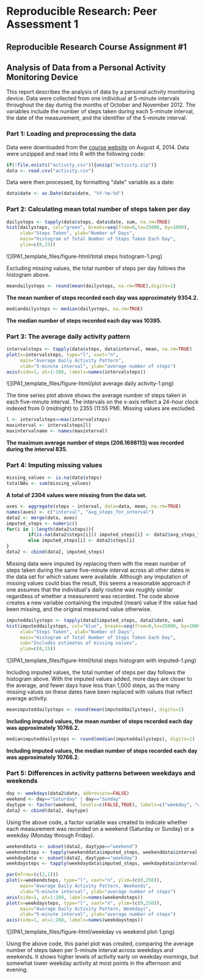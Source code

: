 # Reproducible Research: Peer Assessment 1


## Reproducible Research Course Assignment #1
## Analysis of Data from a Personal Activity Monitoring Device

This report describes the analysis of data by a personal activity monitoring device. Data were collected from one individual at 5-minute intervals throughout the day during the months of October and November 2012. The variables include the number of steps taken during each 5-minute interval, the date of the measurement, and the identifier of the 5-minute interval. 



### Part 1: Loading and preprocessing the data
Data were downloaded from the [course website](https://d396qusza40orc.cloudfront.net/repdata%2Fdata%2Factivity.zip) on August 4, 2014.
Data were unzipped and read into R with the following code:


```r
if(!file.exists("activity.csv")){unzip("activity.zip")}
data <- read.csv("activity.csv")
```

Data were then processed, by formatting "date" variable as a date:

```r
data$date <- as.Date(data$date, "%Y-%m-%d")
```

### Part 2: Calculating mean total number of steps taken per day 


```r
dailysteps <- tapply(data$steps, data$date, sum, na.rm=TRUE)
hist(dailysteps, col="green", breaks=seq(from=0,to=25000, by=1000), 
     xlab="Steps Taken", ylab="Number of Days", 
     main="Histogram of Total Number of Steps Taken Each Day",
     ylim=c(0,15))
```

![](PA1_template_files/figure-html/total steps histogram-1.png) 

Excluding missing values, the total number of steps per day follows the histogram above. 


```r
meandailysteps <- round(mean(dailysteps, na.rm=TRUE),digits=1)
```
**The mean number of steps recorded each day was approximately 9354.2.**


```r
mediandailysteps <- median(dailysteps, na.rm=TRUE)
```
**The median number of steps recorded each day was 10395.**

### Part 3: The average daily activity pattern

```r
intervalsteps <- tapply(data$steps, data$interval, mean, na.rm=TRUE)
plot(x=intervalsteps, type="l", xaxt="n", 
     main="Average Daily Activity Pattern", 
     xlab="5-minute interval", ylab="average number of steps")
axis(side=1, at=1:288, labels=names(intervalsteps))
```

![](PA1_template_files/figure-html/plot average daily activity-1.png) 

The time series plot above shows the average number of steps taken in each five-minute interval. The intervals on the x-axis reflect a 24-hour clock indexed from 0 (midnight) to 2355 (11:55 PM). Missing values are excluded.


```r
l <- intervalsteps==max(intervalsteps)
maxinterval <- intervalsteps[l]
maxintervalname <- names(maxinterval)
```
**The maximum average number of steps (206.1698113) was recorded during the interval 835.**

### Part 4: Imputing missing values

```r
missing_values <- is.na(data$steps)
totalNAs <- sum(missing_values)
```

**A total of 2304 values were missing from the data set.** 


```r
aves <- aggregate(steps ~ interval, data=data, mean, na.rm=TRUE)
names(aves) <- c("interval", "avg_steps_for_interval")
data2 <- merge(data, aves)
imputed_steps <- numeric()
for(i in 1:length(data2$steps)){
        if(is.na(data2$steps[i])) imputed_steps[i] <- data2$avg_steps_for_interval[i]
        else imputed_steps[i] <- data2$steps[i]
}
data2 <- cbind(data2, imputed_steps)
```
Missing data were imputed by replacing them with the mean number of steps taken during the same five-minute interval across all other dates in the data set for which values were available. Although any imputation of missing values could bias the result, this seems a reasonable approach if one assumes that the individual's daily routine was roughly similar regardless of whether a measuremnt was recorded. The code above creates a new variable containing the imputed (mean) value if the value had been missing, and the original measured value otherwise.


```r
imputeddailysteps <- tapply(data2$imputed_steps, data2$date, sum)
hist(imputeddailysteps, col="blue", breaks=seq(from=0,to=25000, by=1000),
     xlab="Steps Taken", ylab="Number of Days", 
     main="Histogram of Total Number of Steps Taken Each Day",
     sub="Includes estimates of missing values",
     ylim=c(0,15))
```

![](PA1_template_files/figure-html/total steps histogram with imputed-1.png) 

Including imputed values, the total number of steps per day follows the histogram above. With the imputed values added, more days are closer to the average, and fewer days have less than 1,000 steps, as the many missing values on these dates have been replaced with values that reflect average activity.


```r
meanimputeddailysteps <- round(mean(imputeddailysteps), digits=1)
```
**Including imputed values, the mean number of steps recorded each day was approximately 10766.2.**


```r
medianimputeddailysteps <- round(median(imputeddailysteps), digits=1)
```
**Including imputed values, the median number of steps recorded each day was approximately 10766.2.**

### Part 5: Differences in activity patterns between weekdays and weekends

```r
day <- weekdays(data2$date, abbreviate=FALSE)
weekend <- day=="Saturday" | day=="Sunday"
daytype <- factor(weekend, levels=c(FALSE,TRUE), labels=c("weekday", "weekend"))
data2 <- cbind(data2, daytype)
```
Using the above code, a factor variable was created to indicate whether each measurement was recorded on a weekend (Saturday or Sunday) or a weekday (Monday through Friday).


```r
weekenddata <- subset(data2, daytype=="weekend")
weekendsteps <- tapply(weekenddata$imputed_steps, weekenddata$interval, mean)
weekdaydata <- subset(data2, daytype=="weekday")
weekdaysteps <- tapply(weekdaydata$imputed_steps, weekdaydata$interval, mean)

par(mfrow=(c(2,1)))
plot(x=weekendsteps, type="l", xaxt="n", ylim=(c(0,250)),
     main="Average Daily Activity Pattern, Weekends", 
     xlab="5-minute interval", ylab="average number of steps")
axis(side=1, at=1:288, labels=names(weekendsteps))
plot(x=weekdaysteps, type="l", xaxt="n", ylim=(c(0,250)),
     main="Average Daily Activity Pattern, Weekdays", 
     xlab="5-minute interval", ylab="average number of steps")
axis(side=1, at=1:288, labels=names(weekdaysteps))
```

![](PA1_template_files/figure-html/weekday vs weekend plot-1.png) 

Using the above code, this panel plot was created, comparing the average number of steps taken per 5-minute interval across weekdays and weekends. It shows higher levels of activity early on weekday mornings, but somewhat lower weekday activity at most points in the afternoon and evening.
